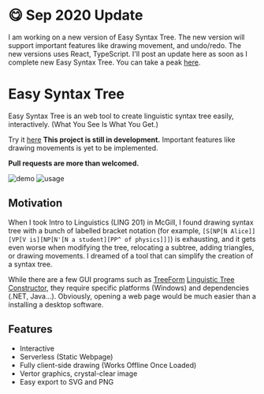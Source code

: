 # :yum: Sep 2020 Update
I am working on a new version of Easy Syntax Tree. The new version will support important features like drawing movement, and undo/redo. The new versions uses React, TypeScript. I'll post an update here as soon as I complete new Easy Syntax Tree. 
You can take a peak [here](https://codesandbox.io/s/estv2-6zkkg).

# Easy Syntax Tree
Easy Syntax Tree is an web tool to create linguistic syntax tree easily, interactively.
(What You See Is What You Get.)

Try it [here](https://jiahao-c.github.io/EasySyntaxTree/) **This project is still in development.** Important features like drawing movements is yet to be implemented.

**Pull requests are more than welcomed.**

![demo](https://cdn.jsdelivr.net/gh/jhcccc/EasySyntaxTree@master/img/tree.png)
![usage](https://cdn.jsdelivr.net/gh/jhcccc/EasySyntaxTree@master/img/usage.png)

## Motivation
When I took Intro to Linguistics (LING 201) in McGill, I found drawing syntax tree with a bunch of labelled bracket notation (for example, `[S[NP[N Alice]][VP[V is][NP[N'[N a student][PP^ of physics]]]`) is exhausting, and it gets even worse when modifying the tree, relocating a subtree, adding triangles, or drawing movements. I dreamed of a tool that can simplify the creation of a syntax tree.

While there are a few GUI programs such as [TreeForm](http://www.mapsofspeech.com/2017/10/02/treeform/) [Linguistic Tree Constructor](http://ltc.sourceforge.net/), they require specific platforms (Windows) and dependencies (.NET, Java...). Obviously, opening a web page would be much easier than a installing a desktop software. 

## Features
- Interactive
- Serverless (Static Webpage)
- Fully client-side drawing (Works Offline Once Loaded)
- Vertor graphics, crystal-clear image
- Easy export to SVG and PNG

